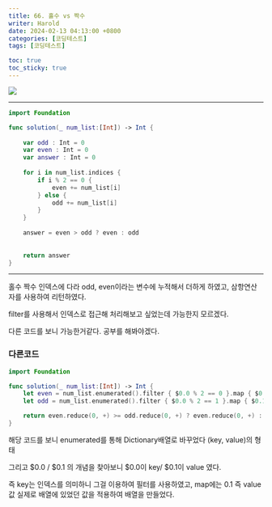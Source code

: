 ```yaml
---
title: 66. 홀수 vs 짝수
writer: Harold
date: 2024-02-13 04:13:00 +0800
categories: [코딩테스트]
tags: [코딩테스트]

toc: true
toc_sticky: true
---
```

![](https://velog.velcdn.com/images/haroldfromk/post/f7659a5c-45b2-49a7-8936-042ec3162dd5/image.png)

---
```swift
import Foundation

func solution(_ num_list:[Int]) -> Int {
    
    var odd : Int = 0
    var even : Int = 0
    var answer : Int = 0
    
    for i in num_list.indices {
        if i % 2 == 0 {
            even += num_list[i]
        } else {
            odd += num_list[i]
        }
    }
    
    answer = even > odd ? even : odd
    
    
    return answer
}
```

---
홀수 짝수 인덱스에 다라 odd, even이라는 변수에 누적해서 더하게 하였고,
삼항연산자를 사용하여 리턴하였다.

filter를 사용해서 인덱스로 접근해 처리해보고 싶었는데 가능한지 모르겠다.

다른 코드를 보니 가능한거같다. 공부를 해봐야겠다.

### 다른코드
```swift
import Foundation

func solution(_ num_list:[Int]) -> Int {
    let even = num_list.enumerated().filter { $0.0 % 2 == 0 }.map { $0.1 }
    let odd = num_list.enumerated().filter { $0.0 % 2 == 1 }.map { $0.1 }

    return even.reduce(0, +) >= odd.reduce(0, +) ? even.reduce(0, +) : odd.reduce(0, +)
}
```

해당 코드를 보니 enumerated를 통해 Dictionary배열로 바꾸었다 (key, value)의 형태

그리고 $0.0 / $0.1 의 개념을 찾아보니 $0.0이 key/ $0.1이 value 였다.

즉 key는 인덱스를 의미하니 그걸 이용하여 필터를 사용하였고, map에는 0.1 즉 value값 실제로 배열에 있었던 값을 적용하여 배열을 만들었다.
